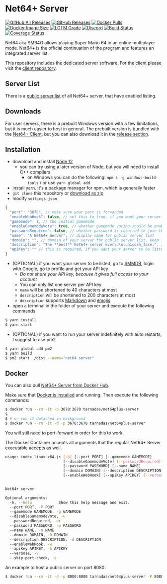 # Net64+ Server

[![GitHub All Releases](https://img.shields.io/github/downloads/Tarnadas/net64plus-server/total)](https://github.com/Tarnadas/net64plus-server/releases)
[![GitHub Releases](https://img.shields.io/github/downloads/Tarnadas/net64plus-server/latest/total)](https://github.com/Tarnadas/net64plus-server/releases)
[![Docker Pulls](https://img.shields.io/docker/pulls/tarnadas/net64plus-server)](https://hub.docker.com/r/tarnadas/net64plus-server)
[![Docker Image Size](https://img.shields.io/docker/image-size/tarnadas/net64plus-server)](https://hub.docker.com/r/tarnadas/net64plus-server)
[![LGTM Grade](https://img.shields.io/lgtm/grade/javascript/github/Tarnadas/net64plus)](https://lgtm.com/projects/g/Tarnadas/net64plus)
[![Discord](https://discordapp.com/api/guilds/559982917049253898/widget.png)](https://discord.gg/GgGUKH8)
[![Build Status](https://api.travis-ci.org/Tarnadas/net64plus-server.svg?branch=master)](https://travis-ci.org/Tarnadas/net64plus-server)
[![Coverage Status](https://coveralls.io/repos/github/Tarnadas/net64plus-server/badge.svg?branch=master)](https://coveralls.io/github/Tarnadas/net64plus-server?branch=master)

Net64 aka SM64O allows playing Super Mario 64 in an online multiplayer mode. Net64+ is the official continuation of the program and features an integrated server list.

This repository includes the dedicated server software. For the client please visit the [client repository](https://github.com/Tarnadas/net64plus).

## Server List

There is a [public server list](https://net64-mod.github.io/servers) of all Net64+ server, that have enabled listing.

## Downloads

For user servers, there is a prebuilt Windows version with a few limitations, but it is much easier to host in general.
The prebuilt version is bundled with the [Net64+ Client](https://github.com/Tarnadas/net64plus/releases), but you can also download it in the [release section](https://github.com/Tarnadas/net64plus-server/releases).

## Installation

- download and install [Node 12](https://nodejs.org/en/download/)
  - you can try using a later version of Node, but you will need to install C++ compilers
    - on Windows you can do the following: `npm i -g windows-build-tools` / or use `yarn global add`
- install yarn. It's a package manager for npm, which is generally faster
- `git clone` this repository or [download as zip](https://github.com/Tarnadas/net64plus-server/archive/master.zip)
- modify `settings.json`

```js
{
  "port": "3678", // make sure your port is forwarded
  "enableWebHook": false, // set this to true, if you want your server to be listed
  "gamemode": 1, // the initial gamemode
  "enableGamemodeVote": true, // whether gamemode voting should be enabled
  "passwordRequired": false, // whether password is required to join this server
  "name": "A Net64+ Server", // display name for public server list
  "domain": "", // domain of your server for public server list. keep it empty, if you don't have a domain
  "description": "The **best** Net64+ server ever\n\n:unicorn_face:", // description for public server list
  "apiKey": "" // this is required, if you want your server to be listed
}
```

- (OPTIONAL) if you want your server to be listed, go to [SMMDB](https://smmdb.net), login with Google, go to profile and get your API key
  - _Do not share your API key, because it gives full access to your account_
  - You can only list one server per API key
  - `name` will be shortened to 40 characters at most
  - `description` will be shortened to 200 characters at most
  - `description` supports [Markdown](https://github.com/adam-p/markdown-here/wiki/Markdown-Cheatsheet) and [emojis](https://raw.githubusercontent.com/omnidan/node-emoji/master/lib/emoji.json)
- open a terminal in the folder of your server and execute the following commands

```bash
$ yarn install
$ yarn start
```

- (OPTIONAL) if you want to run your server indefinitely with auto restarts, I suggest to use pm2

```bash
$ yarn global add pm2
$ yarn build
$ pm2 start ./dist --name="net64 server"
```

## Docker

You can also pull [Net64+ Server from Docker Hub](https://hub.docker.com/r/tarnadas/net64plus-server).

Make sure that [Docker is installed](https://docs.docker.com/get-docker/) and running.
Then execute the following commands:

```bash
$ docker run --rm -it -p 3678:3678 tarnadas/net64plus-server
$
$ # or run it detached in background
$ docker run --rm -it -d -p 3678:3678 tarnadas/net64plus-server
```

You will still need to port-forward in order for this to work.

The Docker Container accepts all arguments that the regular Net64+ Server executable accepts as well.

```bash
usage: index_linux-x64.js [-h] [--port PORT] [--gamemode GAMEMODE]
                          [--disableGamemodeVote] [--passwordRequired]
                          [--password PASSWORD] [--name NAME]
                          [--domain DOMAIN] [--description DESCRIPTION]
                          [--enableWebHook] [--apiKey APIKEY] [--verbose]
                          

Net64+ server

Optional arguments:
  -h, --help            Show this help message and exit.
  --port PORT, -P PORT
  --gamemode GAMEMODE, -g GAMEMODE
  --disableGamemodeVote, -G
  --passwordRequired, -pr
  --password PASSWORD, -p PASSWORD
  --name NAME, -n NAME
  --domain DOMAIN, -D DOMAIN
  --description DESCRIPTION, -d DESCRIPTION
  --enableWebHook, -w
  --apiKey APIKEY, -k APIKEY
  --verbose, -v
  --skip-port-check, -s
```

An example to host a public server on port 8080:

```bash
$ docker run --rm -it -d -p 8080:8080 tarnadas/net64plus-server -P 8080 -w -k $API_KEY -n "Public Net64+ Server" -d "This is a publicly hosted Net64+ Server"
```
